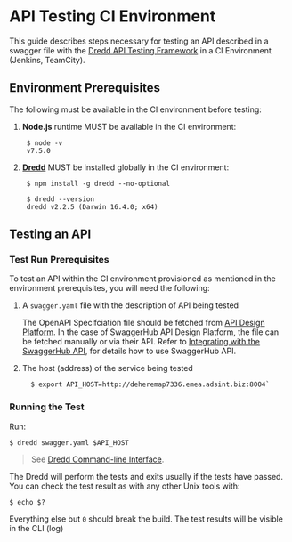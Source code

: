 # API Testing CI Environment

This guide describes steps necessary for testing an API described in a swagger file with the [Dredd API Testing Framework](https://github.com/apiaryio/dredd) in a CI Environment \(Jenkins, TeamCity\).

## Environment Prerequisites

The following must be available in the CI environment before testing:

1. **Node.js** runtime MUST be available in the CI environment:

   ```text
    $ node -v
    v7.5.0
   ```

3. [**Dredd**](https://github.com/apiaryio/dredd) MUST be installed globally in the CI environment:

   ```text
    $ npm install -g dredd --no-optional
   ```

   ```text
    $ dredd --version
    dredd v2.2.5 (Darwin 16.4.0; x64)
   ```

## Testing an API

### Test Run Prerequisites

To test an API within the CI environment provisioned as mentioned in the environment prerequisites, you will need the following:

1. A `swagger.yaml` file with the description of API being tested

   The OpenAPI Specifciation file should be fetched from [API Design Platform](design-plaform.md). In the case of SwaggerHub API Design Platform, the file can be fetched manually or via their API. Refer to [Integrating with the SwaggerHub API](https://swagger.io/blog/api-development/integrating-with-the-swaggerhub-api/), for details how to use SwaggerHub API.

2. The host \(address\) of the service being tested

   ```text
     $ export API_HOST=http://deheremap7336.emea.adsint.biz:8004`
   ```

### Running the Test

Run:

```text
$ dredd swagger.yaml $API_HOST
```

> See [Dredd Command-line Interface](https://dredd.readthedocs.io/en/latest/usage-cli/).

The Dredd will perform the tests and exits usually if the tests have passed. You can check the test result as with any other Unix tools with:

```text
$ echo $?
```

Everything else but `0` should break the build. The test results will be visible in the CLI \(log\)

